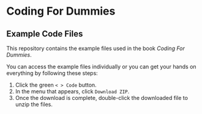 # Coding For Dummies
## Example Code Files

This repository contains the example files used in the book *Coding For Dummies*.

You can access the example files individually or you can get your hands on everything by following these steps:

1. Click the green `< > Code` button.
1. In the menu that appears, click `Download ZIP`.
1. Once the download is complete, double-click the downloaded file to unzip the files.
